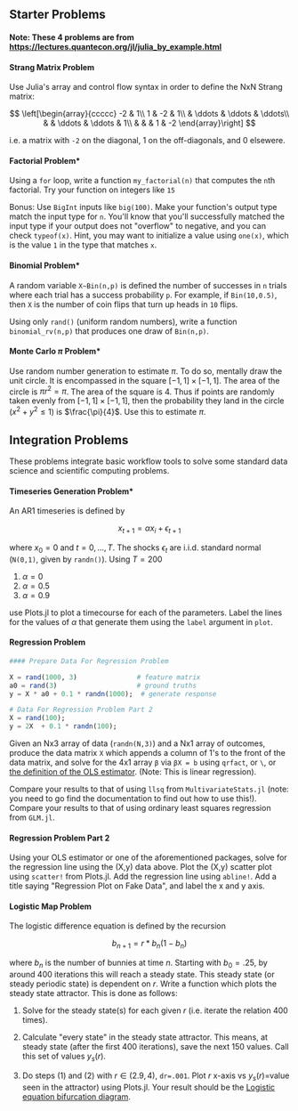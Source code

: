 
## Starter Problems

#### Note: These 4 problems are from https://lectures.quantecon.org/jl/julia_by_example.html

#### Strang Matrix Problem

Use Julia's array and control flow syntax in order to define the NxN Strang matrix:

$$ \left[\begin{array}{ccccc}
-2 & 1\\
1 & -2 & 1\\
 & \ddots & \ddots & \ddots\\
 &  & \ddots & \ddots & 1\\
 &  &  & 1 & -2
\end{array}\right] $$

i.e. a matrix with `-2` on the diagonal, 1 on the off-diagonals, and 0 elsewere.

#### Factorial Problem*

Using a `for` loop, write a function `my_factorial(n)` that computes the `n`th factorial. Try your function on integers like `15`

Bonus: Use `BigInt` inputs like `big(100)`. Make your function's output type match the input type for `n`. You'll know that you'll successfully matched the input type if your output does not "overflow" to negative, and you can check `typeof(x)`. Hint, you may want to initialize a value using `one(x)`, which is the value `1` in the type that matches `x`.

#### Binomial Problem*

A random variable `X~Bin(n,p)` is defined the number of successes in `n` trials where each trial has a success probability `p`. For example, if `Bin(10,0.5)`, then `X` is the number of coin flips that turn up heads in `10` flips. 

Using only `rand()` (uniform random numbers), write a function `binomial_rv(n,p)` that produces one draw of `Bin(n,p)`.

#### Monte Carlo $\pi$ Problem*

Use random number generation to estimate $\pi$. To do so, mentally draw the unit circle. It is encompassed in the square $[-1,1]\times[-1,1]$. The area of the circle is $\pi r^2 = \pi$. The area of the square is $4$. Thus if points are randomly taken evenly from $[-1,1]\times[-1,1]$, then the probability they land in the circle ($x^2 + y^2\leq 1$) is $\frac{\pi}{4}$. Use this to estimate $\pi$.

## Integration Problems

These problems integrate basic workflow tools to solve some standard data science and scientific computing problems.

#### Timeseries Generation Problem*

An AR1 timeseries is defined by

$$ x_{t+1} = \alpha x_i + \epsilon_{t+1} $$

where $x_0 = 0$ and $t=0,\ldots,T$. The shocks ${\epsilon_t}$ are i.i.d. standard normal (`N(0,1)`, given by `randn()`). Using $T=200$ 

1) $\alpha = 0$
2) $\alpha = 0.5$
3) $\alpha = 0.9$

use Plots.jl to plot a timecourse for each of the parameters. Label the lines for the values of $\alpha$ that generate them using the `label` argument in `plot`.

#### Regression Problem


```julia
#### Prepare Data For Regression Problem

X = rand(1000, 3)               # feature matrix
a0 = rand(3)                    # ground truths
y = X * a0 + 0.1 * randn(1000);  # generate response

# Data For Regression Problem Part 2
X = rand(100);
y = 2X  + 0.1 * randn(100);
```

Given an Nx3 array of data (`randn(N,3)`) and a Nx1 array of outcomes, produce the data matrix `X` which appends a column of 1's to the front of the data matrix, and solve for the 4x1 array `β` via `βX = b` using `qrfact`, or `\`, or [the definition of the OLS estimator](https://en.wikipedia.org/wiki/Ordinary_least_squares#Estimation). (Note: This is linear regression).

Compare your results to that of using `llsq` from `MultivariateStats.jl` (note: you need to go find the documentation to find out how to use this!). Compare your results to that of using ordinary least squares regression from `GLM.jl`.

#### Regression Problem Part 2

Using your OLS estimator or one of the aforementioned packages, solve for the regression line using the (X,y) data above. Plot the (X,y) scatter plot using `scatter!` from Plots.jl. Add the regression line using `abline!`. Add a title saying "Regression Plot on Fake Data", and label the x and y axis.

#### Logistic Map Problem

The logistic difference equation is defined by the recursion

$$ b_{n+1}=r*b_{n}(1-b_{n}) $$

where $b_{n}$ is the number of bunnies at time $n$. Starting with $b_{0}=.25$, by around $400$ iterations this will reach a steady state. This steady state (or steady periodic state) is dependent on $r$. Write a function which plots the steady state attractor. This is done as follows:

1) Solve for the steady state(s) for each given $r$ (i.e. iterate the relation 400 times).

2) Calculate "every state" in the steady state attractor. This means, at steady state (after the first 400 iterations), save the next 150 values. Call this set of values $y_s(r)$.

3) Do steps (1) and (2) with $r\in\left(2.9,4\right)$, `dr=.001`. Plot $r$ x-axis vs $y_s(r)$=value seen in the attractor) using Plots.jl. Your result should be the [Logistic equation bifurcation diagram](https://upload.wikimedia.org/wikipedia/commons/7/7d/LogisticMap_BifurcationDiagram.png).
